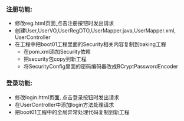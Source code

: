 ### 注册功能:

- 修改reg.html页面,点击注册按钮时发出请求
- 创建User,UserVO,UserRegDTO,UserMapper.java,UserMapper.xml, UserController
- 在工程中把boot01工程里面的Security相关内容复制到baking工程
  - 在pom.xml添加Security依赖
  - 把security包copy到新工程
  - 将SecurityConfig里面的密码编码器改成BCryptPasswordEncoder

### 登录功能:

- 修改login.html页面, 点击登录按钮时发出请求
- 在UserController中添加login方法处理请求
- 把boot01工程中的全局异常处理代码复制到新工程